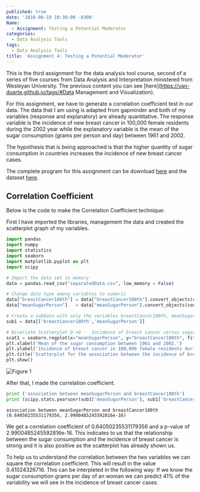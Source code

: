 ```yaml
---
published: true
date: '2016-08-19 10:30:00 -0300'
Name:
  - Assignment: Testing a Potential Moderator
categories:
  - Data Analysis Tools
tags:
  - Data Analysis Tools
title: 'Assignment 4: Testing a Potential Moderator'
---
```

This is the third assignment for the data analysis tool course, second of a series of five courses from Data Analysis and Interpretation ministered from Wesleyan University.
The previous content you can see [here](https://yan-duarte.github.io/tags/#Data Management and Visualization).

For this assignment, we have to generate a correlation coefficient test in our data.
The data that I am using is adapted from gapminder and both of my variables (response and explanatory) are already quantitative.
The response variable is the incidence of new breast cancer in 100,000 female residents during the 2002 year while the explanatory variable is the mean of the sugar consumption (grams per person and day) between 1961 and 2002.
 
The hypothesis that is being approached is that the higher quantity of sugar consumption in countries increases the incidence of new breast cancer cases.

The complete program for this assignment can be download [here](https://yan-duarte.github.io/archives/dat-assignment3.py) and the dataset [here](https://yan-duarte.github.io/archives/separatedData.csv).


## **Correlation Coefficient**

Below is the code to make the Correlation Coefficient technique:

First I have imported the libraries, management the data and created the scatterplot graph of my variables.

```python
import pandas
import numpy
import statistics
import seaborn
import matplotlib.pyplot as plt
import scipy

# Import the data set to memory
data = pandas.read_csv("separatedData.csv", low_memory = False)

# Change data type among variables to numeric
data["breastCancer100th"] = data["breastCancer100th"].convert_objects(convert_numeric=True)
data["meanSugarPerson"]   = data["meanSugarPerson"].convert_objects(convert_numeric=True)

# Create a subData with only the variables breastCancer100th, meanSugarPerson, meanFoodPerson, meanCholesterol
sub1 = data[['breastCancer100th','meanSugarPerson']]

# Bivariate Scatterplot Q->Q -  Incidence of breast cancer versus sugar consumption
scat1 = seaborn.regplot(x="meanSugarPerson", y="breastCancer100th", fit_reg=True, data=sub1)
plt.xlabel('Mean of the sugar consumption between 1961 and 2002.')
plt.ylabel('Incidence of breast cancer in 100,000 female residents during the 2002 year.')
plt.title('Scatterplot for the association between the incidence of breast cancer and the sugar consumption.')
plt.show()
```

![Figure 1]({{site.baseurl}}/yan-duarte.github.io/images/dat-assignment3/dat-ass3-fig1.png)

After that, I made the correlation coefficient.

```python 
print ('association between meanSugarPerson and breastCancer100th')
print (scipy.stats.pearsonr(sub1['meanSugarPerson'], sub1['breastCancer100th']))
```

```
association between meanSugarPerson and breastCancer100th
(0.64050235531179356, 2.9900485245592816e-16)
```

We get a correlation coefficient of 0.64050235531179356 and a p-value of 2.9900485245592816e-16.
This indicates to us that the relationship between the sugar consumption and the incidence of breast cancer is strong and it is also positive as the scatterplot has already shown us.

To help us to understand the correlation between the two variables we can square the correlation coefficient. This will result in the value 0.41024326716. This can be interpleted in the following way: If we know the sugar consumption grams per day of an woman we can predict 41% of the variability we will see in the incidence of breast cancer cases.

